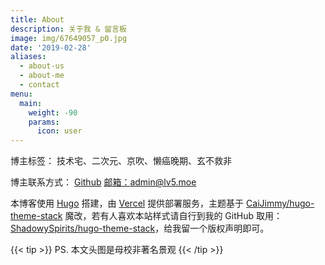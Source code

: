 ```yaml
---
title: About
description: 关于我 & 留言板
image: img/67649057_p0.jpg
date: '2019-02-28'
aliases:
  - about-us
  - about-me
  - contact
menu:
  main:
    weight: -90
    params:
      icon: user
---
```


博主标签：
技术宅、二次元、京吹、懒癌晚期、玄不救非

博主联系方式：
[Github](https://github.com/ShadowySpirits)
[邮箱：admin@lv5.moe](mailto:admin@lv5.moe)

本博客使用 [Hugo](https://gohugo.io/) 搭建，由 [Vercel](https://vercel.com/) 提供部署服务，主题基于 [CaiJimmy/hugo-theme-stack](https://github.com/CaiJimmy/hugo-theme-stack) 魔改，若有人喜欢本站样式请自行到我的 GitHub 取用： [ShadowySpirits/hugo-theme-stack](https://github.com/ShadowySpirits/hugo-theme-stack)，给我留一个版权声明即可。

{{< tip >}}
PS. 本文头图是母校非著名景观
{{< /tip >}}